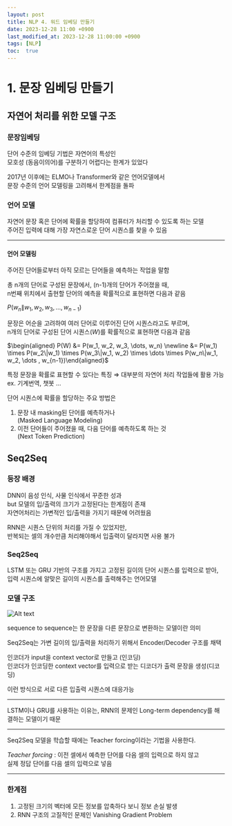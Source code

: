 ```yaml
---
layout: post
title: NLP 4. 워드 임베딩 만들기
date: 2023-12-28 11:00 +0900
last_modified_at: 2023-12-28 11:00:00 +0900
tags: [NLP]
toc:  true
---
```


# 1. 문장 임베딩 만들기

## 자연어 처리를 위한 모델 구조

### 문장임베딩

단어 수준의 임베딩 기법은 자연어의 특성인 <br>모호성 (동음이의어)를 구분하기 어렵다는 한계가 있었다

2017년 이후에는 ELMO나 Transformer와 같은 언어모델에서<br>문장 수준의 언어 모델링을 고려해서 한계점을 돌파

### 언어 모델

자연어 문장 혹은 단어에 확률을 할당하여 컴퓨터가 처리할 수 있도록 하는 모델<br>
주어진 입력에 대해 가장 자연스로운 단어 시퀀스를 찾을 수 있음

---
#### 언어 모델링

주어진 단어들로부터 아직 모르는 단어들을 예측하는 작업을 말함

총 n개의 단어로 구성된 문장에서, (n-1)개의 단어가 주어졌을 때,<br>
n번째 위치에서 출현할 단어의 예측을 확률적으로 표현하면 다음과 같음

$P(w_n \| w_1, w_2, w_3, \dots , w_{n-1})$

문장은 어순을 고려하여 여러 단어로 이루어진 단어 시퀀스라고도 부르며,<br>
n개의 단어로 구성된 단어 시퀀스($W$)를 확률적으로 표현하면 다음과 같음

$\begin{aligned} P(W) &= P(w_1, w_2, w_3, \dots, w_n) \newline
&= P(w_1) \times P(w_2\|w_1) \times P(w_3\|w_1, w_2) \times \dots \times P(w_n\|w_1, w_2, \dots , w_{n-1})\end{aligned}$

특정 문장을 확률로 표현할 수 있다는 특징 $\Rightarrow$ 대부분의 자연어 처리 작업들에 활용 가능
<br>ex. 기계번역, 챗봇 ...

단어 시퀀스에 확률을 할당하는 주요 방법은
1. 문장 내 masking된 단어를 예측하거나 <br>(Masked Language Modeling)
2. 이전 단어들이 주어졌을 때, 다음 단어를 예측하도록 하는 것 <br>(Next Token Prediction)

## Seq2Seq

### 등장 배경

DNN이 음성 인식, 사물 인식에서 꾸준한 성과<br>
but 모델의 입/출력의 크기가 고정된다는 한계점이 존재<br>
자연어처리는 가변적인 입/출력을 가지기 때문에 어려웠음

RNN은 시퀀스 단위의 처리를 가질 수 있었지만,<br>
반복되는 셀의 개수만큼 처리해야해서 입출력이 달라지면 사용 불가

### Seq2Seq

LSTM 또는 GRU 기반의 구조를 가지고 고정된 길이의 단어 시퀀스를 입력으로 받아, 입력 시퀀스에 알맞은 길이의 시퀀스를 출력해주는 언어모델

### 모델 구조

![Alt text](\..\img\DL4-16.png)

sequence to sequence는 한 문장을 다른 문장으로 변환하는 모델이란 의미

Seq2Seq는 가변 길이의 입/출력을 처리하기 위해서 Encoder/Decoder 구조를 채택

인코더가 input을 context vector로 만들고 (인코딩)<br>
인코더가 인코딩한 context vector를 입력으로 받는 디코더가 출력 문장을 생성(디코딩)

이런 방식으로 서로 다른 입출력 시퀀스에 대응가능

---

LSTM이나 GRU를 사용하는 이유는, RNN의 문제인 Long-term dependency를 해결하는 모델이기 때문

---

Seq2Seq 모델을 학습할 때에는 Teacher forcing이라는 기법을 사용한다.

*Teacher forcing* : 이전 셀에서 예측한 단어를 다음 셀의 입력으로 하지 않고<br>
실제 정답 단어를 다음 셀의 입력으로 넣음

---

### 한계점

1. 고정된 크기의 벡터에 모든 정보를 압축하다 보니 정보 손실 발생
2. RNN 구조의 고질적인 문제인 Vanishing Gradient Problem